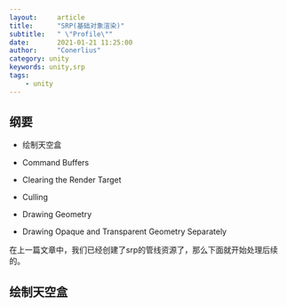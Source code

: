 ```yaml
---
layout:     article
title:      "SRP(基础对象渲染)"
subtitle:   " \"Profile\""
date:       2021-01-21 11:25:00
author:     "Conerlius"
category: unity
keywords: unity,srp
tags:
    - unity
---
```


## 纲要

- 绘制天空盒

- Command Buffers

- Clearing the Render Target

- Culling

- Drawing Geometry

- Drawing Opaque and Transparent Geometry Separately


在上一篇文章中，我们已经创建了srp的管线资源了，那么下面就开始处理后续的。

## 绘制天空盒

